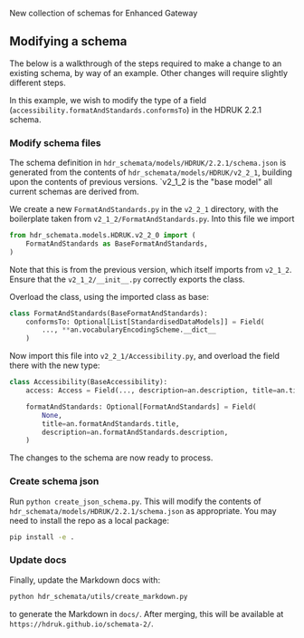 New collection of schemas for Enhanced Gateway


## Modifying a schema

The below is a walkthrough of the steps required to make a change to an existing schema, by way of
an example. Other changes will require slightly different steps.

In this example, we wish to modify the type of a field (`accessibility.formatAndStandards.conformsTo`) 
in the HDRUK 2.2.1 schema.

### Modify schema files

The schema definition in `hdr_schemata/models/HDRUK/2.2.1/schema.json` is 
generated from the contents of `hdr_schemata/models/HDRUK/v2_2_1`, building 
upon the contents of previous versions. `v2_1_2 is the "base model" all
current schemas are derived from.

We create a new `FormatAndStandards.py` in the
`v2_2_1` directory, with the boilerplate taken from `v2_1_2/FormatAndStandards.py`. Into this file we import 
```python
from hdr_schemata.models.HDRUK.v2_2_0 import (
    FormatAndStandards as BaseFormatAndStandards,
)
```
Note that this is from the previous version, which itself imports from `v2_1_2`. Ensure that the `v2_1_2/__init__.py` correctly exports the class.

Overload the class, using the imported class as base:
```python
class FormatAndStandards(BaseFormatAndStandards):
    conformsTo: Optional[List[StandardisedDataModels]] = Field(
        ..., **an.vocabularyEncodingScheme.__dict__
    )
```

Now import this file into `v2_2_1/Accessibility.py`, and overload the field there with the new type:

```python
class Accessibility(BaseAccessibility):
    access: Access = Field(..., description=an.description, title=an.title)

    formatAndStandards: Optional[FormatAndStandards] = Field(
        None,
        title=an.formatAndStandards.title,
        description=an.formatAndStandards.description,
    )
```

The changes to the schema are now ready to process.

### Create schema json

Run `python create_json_schema.py`. This will modify the contents of `hdr_schemata/models/HDRUK/2.2.1/schema.json` as appropriate. You may need to install the repo as a local package:
```bash
pip install -e .
```

### Update docs

Finally, update the Markdown docs with:
```bash
python hdr_schemata/utils/create_markdown.py
```
to generate the Markdown in `docs/`. After merging, this will be available at `https://hdruk.github.io/schemata-2/`.
